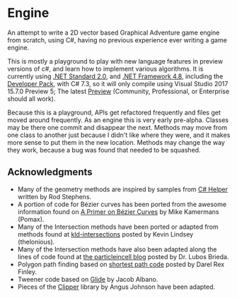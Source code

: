 # Engine

An attempt to write a 2D vector based Graphical Adventure game engine from scratch, using C#, having no previous experience ever writing a game engine.

This is mostly a playground to play with new language features in preview versions of c#, and learn how to implement various algorithms. It is currently using [.NET Standard 2.0](https://www.microsoft.com/net/core/preview#windowscmd), and [.NET Framework 4.8](https://blogs.msdn.microsoft.com/dotnet/2018/10/30/announcing-net-framework-4-8-early-access-build-3673/), including the [Developer Pack](https://blogs.msdn.microsoft.com/dotnet/2018/10/30/announcing-net-framework-4-8-early-access-build-3673/), with C# 7.3, so it will only compile using Visual Studio 2017 15.7.0 Preview 5; The latest [Preview](https://www.visualstudio.com/vs/preview/) (Community, Professional, or Enterprise should all work).

Because this is a playground, APIs get refactored frequently and files get moved around frequently. As an engine this is very early pre-alpha. Classes may be there one commit and disappear the next. Methods may move from one class to another just because I didn't like where they were, and it makes more sense to put them in the new location. Methods may change the way they work, because a bug was found that needed to be squashed.  

## Acknowledgments

- Many of the geometry methods are inspired by samples from [C# Helper](http://csharphelper.com/) written by Rod Stephens.
- A portion of code for Bézier curves has been ported from the awesome information found on [A Primer on Bézier Curves](https://pomax.github.io/bezierinfo/) by Mike Kamermans (Pomax).
- Many of the Intersection methods have been ported or adapted from methods found at [kld-intersections](https://github.com/thelonious/kld-intersections) posted by Kevin Lindsey (thelonious).
- Many of the Intersection methods have also been adapted along the lines of code found at [the particleincell blog](https://www.particleincell.com/2013/cubic-line-intersection/) posted by Dr. Lubos Brieda.
- Polygon path finding based on [shortest path code](http://alienryderflex.com/shortest_path/) posted by Darel Rex Finley.
- Tweener code based on [Glide](https://bitbucket.org/jacobalbano/glide) by Jacob Albano.
- Pieces of the [Clipper](http://angusj.com/delphi/clipper.php) library by Angus Johnson have been adapted.
